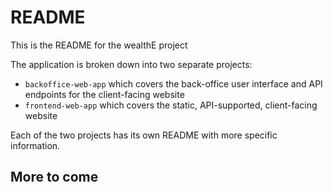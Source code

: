 # README #

This is the README for the wealthE project

The application is broken down into two separate projects:

* `backoffice-web-app` which covers the back-office user interface and API endpoints for the client-facing website
* `frontend-web-app` which covers the static, API-supported, client-facing website

Each of the two projects has its own README with more specific information.


## More to come
